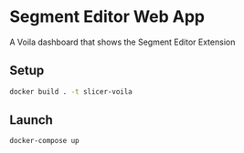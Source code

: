 # Segment Editor Web App

A Voila dashboard that shows the Segment Editor Extension

## Setup

```bash
docker build . -t slicer-voila
```

## Launch

```bash
docker-compose up
```
